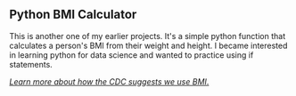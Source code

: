 ## **Python BMI Calculator** ##

This is another one of my earlier projects. It's a simple python function that calculates a person's BMI from their weight and height. I became interested in learning python for data science and wanted to practice using if statements. 

[_Learn more about how the CDC suggests we use BMI_.](https://www.cdc.gov/obesity/adult/defining.html)
